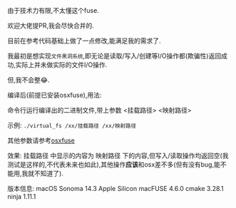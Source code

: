 由于技术力有限,不太懂这个fuse.

欢迎大佬提PR,我会尽快合并的.

目前在参考代码基础上做了一点修改,能满足我的需求了.

我最初是想实现`文件黑洞系统`,即无论是读取/写入/创建等I/O操作都(欺骗性)返回成功,实际上并未做实际的文件I/O操作.

但,我不会整😂.

编译后(前提已安装osxfuse),用法: 

命令行运行编译出的二进制文件,带上参数 <挂载路径> <映射路径>

示例: `./virtual_fs /xx/挂载路径 /xx/映射路径`

其他参数请参考[osxfuse](https://github.com/osxfuse/osxfuse/wiki/FAQ)

效果: 挂载路径 中显示的内容为 映射路径 下的内容,但写入/读取操作均返回空(我测试是这样的,不代表未来也如此),其他操作**应该**和osx差不多(但有没有bug,能不能用,我就不知道了).

版本信息: macOS Sonoma 14.3 Apple Silicon
macFUSE 4.6.0 cmake 3.28.1 ninja 1.11.1
